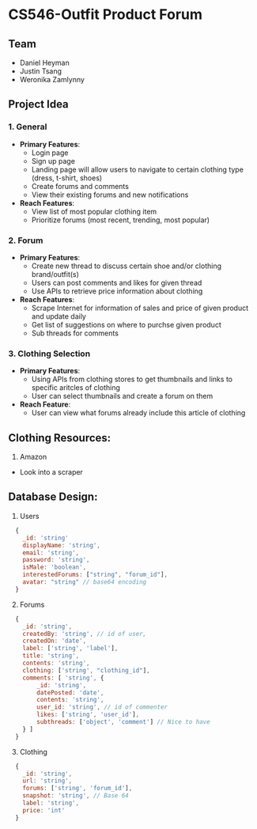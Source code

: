 # CS546-Outfit Product Forum
## Team
+ Daniel Heyman
+ Justin Tsang
+ Weronika Zamlynny

## Project Idea
### 1. General

  - **Primary Features**:
    - Login page
    - Sign up page
    - Landing page will allow users to navigate to certain clothing type (dress, t-shirt, shoes)
    - Create forums and comments
    - View their existing forums and new notifications
  - **Reach Features**:
    - View list of most popular clothing item
    - Prioritize forums (most recent, trending, most popular)

### 2. Forum

  - **Primary Features**:
    - Create new thread to discuss certain shoe and/or clothing brand/outfit(s)
    - Users can post comments and likes for given thread
    - Use APIs to retrieve price information about clothing
  - **Reach Features**:
    - Scrape Internet for information of sales and price of given product and update daily
    - Get list of suggestions on where to purchse given product
    - Sub threads for comments

### 3. Clothing Selection

  - **Primary Features**:
    - Using APIs from clothing stores to get thumbnails and links to specific aritcles of clothing
    - User can select thumbnails and create a forum on them
  - **Reach Feature**:      
    - User can view what forums already include this article of clothing

## Clothing Resources:
1. Amazon
  - Look into a scraper

## Database Design:
1. Users
  ```javascript
    {
      _id: 'string'
      displayName: 'string',
      email: 'string',
      password: 'string',
      isMale: 'boolean',
      interestedForums: ["string", "forum_id"],
      avatar: "string" // base64 encoding
    }
  ```
2. Forums
  ```javascript
    {
      _id: 'string',
      createdBy: 'string', // id of user,
      createdOn: 'date',
      label: ['string', 'label'],
      title: 'string',
      contents: 'string',
      clothing: ['string', "clothing_id"],
      comments: [ 'string', {
          _id: 'string',
          datePosted: 'date',
          contents: 'string',
          user_id: 'string', // id of commenter
          likes: ['string', 'user_id'],
          subthreads: ['object', 'comment'] // Nice to have
      } ]
    }
  ```
3. Clothing
  ```javascript
    {
      _id: 'string',
      url: 'string',
      forums: ['string', 'forum_id'],
      snapshot: 'string', // Base 64
      label: 'string',
      price: 'int'
    }
  ```
